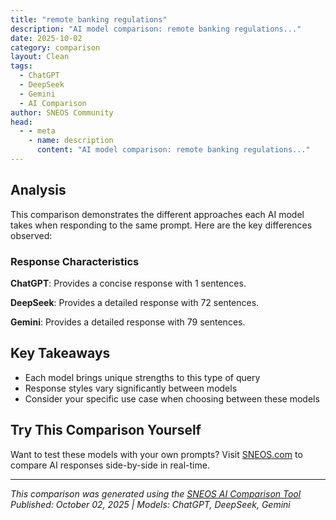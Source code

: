 ```yaml
---
title: "remote banking regulations"
description: "AI model comparison: remote banking regulations..."
date: 2025-10-02
category: comparison
layout: Clean
tags:
  - ChatGPT
  - DeepSeek
  - Gemini
  - AI Comparison
author: SNEOS Community
head:
  - - meta
    - name: description
      content: "AI model comparison: remote banking regulations..."
---
```


<ChatComparison
  title="remote banking regulations"
  prompt="remote banking regulations"
  :responses='{
    "ChatGPT": "Remote banking regulations refer to the set of laws and guidelines that govern banking activities conducted via electronic means, such as online and mobile banking. These regulations aim to protect consumers, ensure the security of transactions, and promote stability in the financial system. Here are some key areas typically addressed by remote banking regulations:\n\n1. **Consumer Protection**: Regulations often require banks to provide clear information about fees, terms, and conditions associated with remote banking services. They may also mandate the provision of secure communication channels and the right to dispute unauthorized transactions.\n\n2. **Data Privacy and Security**: Financial institutions are typically required to implement robust security measures to protect customer data. This can include encryption, secure login procedures (such as two-factor authentication), and routine security audits.\n\n3. **Electronic Transactions**: Regulations may lay out rules for electronic signatures, the enforcement of electronic agreements, and the legal standing of remote transactions.\n\n4. **Anti-Money Laundering (AML) and Know Your Customer (KYC)**: Banks are often required to conduct due diligence on customers during online transactions to prevent fraud and money laundering. This includes verifying identities and monitoring transactions.\n\n5. **Access and Inclusivity**: Some regulations emphasize the importance of ensuring that remote banking is accessible to all segments of the population, including individuals with disabilities.\n\n6. **Dispute Resolution**: There should be processes in place for consumers to resolve disputes related to unauthorized transactions or service issues remotely.\n\n7. **Compliance with Local Laws**: Banks must ensure that their remote banking services comply with the legal frameworks of all countries where they operate, which may differ significantly.\n\n8. **Operational Resilience**: Regulations can also dictate the need for banks to have contingency plans and practices in place to ensure service continuity in the event of outages or cyberattacks.\n\n9. **Licensing and Supervision**: Remote banking services typically require banks to obtain specific licenses and comply with regulatory oversight from applicable financial authorities.\n\n10. **Technological Standards**: Some regulations may focus on the technology used in remote banking, ensuring that it meets specific standards for security and reliability.\n\nGlobally, regulatory approaches might vary widely. In the United States, remote banking regulations are influenced by laws such as the Electronic Fund Transfer Act (EFTA) and regulations from bodies like the Consumer Financial Protection Bureau (CFPB). In the European Union, the General Data Protection Regulation (GDPR) has implications for data privacy, and the Revised Payment Services Directive (PSD2) enhances consumer protections and promotes competition in the financial services sector.\n\nFor up-to-date and detailed information, it&#x27;s advisable to consult the specific regulatory authorities in your jurisdiction or seek legal advice.",
    "DeepSeek": "Of course. \u0022Remote banking regulations\u0022 is a broad term that refers to the legal and supervisory framework governing banking services provided to customers without the need for physical interaction at a branch.\n\nThese regulations are designed to achieve several key objectives:\n*   **Security \u0026 Fraud Prevention:** Protecting customer data and funds from cyber threats.\n*   **Consumer Protection:** Ensuring fair, transparent, and accessible services.\n*   **Financial Integrity:** Preventing money laundering and terrorist financing.\n*   **Financial Stability:** Ensuring the reliability and resilience of the banking system.\n*   **Market Integrity \u0026 Competition:** Creating a level playing field for both traditional and new digital-only banks.\n\nThe specific regulations vary significantly by country and region, but they generally cover the following core areas.\n\n---\n\n### 1. Customer Identification and Onboarding (KYC)\nThis is the cornerstone of remote banking. Regulators require banks to verify the identity of their customers, which is challenging without face-to-face interaction.\n\n*   **Key Regulations:**\n    *   **Anti-Money Laundering (AML) Directives** (e.g., in the EU)\n    *   **Customer Identification Program (CIP)** under the USA PATRIOT Act (in the US)\n    *   **\u0022Know Your Customer\u0022 (KYC)** requirements globally.\n*   **Common Solutions:**\n    *   **eIDAS (EU):** Allows the use of national electronic IDs for secure identification.\n    *   **Video Identification:** A live video call where a representative verifies identity documents.\n    *   **Digital Identity Schemes:** Use of government-backed digital IDs (e.g., BankID in Scandinavia, DigiD in the Netherlands).\n    *   **Biometric Verification:** Using a selfie and liveness detection to match a user\u0027s face to their government-issued ID.\n\n---\n\n### 2. Strong Customer Authentication (SCA) and Access Security\nTo prevent unauthorized access, regulators mandate multi-factor authentication for electronic payments and account access.\n\n*   **Key Regulations:**\n    *   **PSD2 (EU/UK):** Specifically requires SCA, which is based on two or more of the following:\n        1.  **Knowledge** (something only the user knows, e.g., a password/PIN)\n        2.  **Possession** (something only the user possesses, e.g., a phone, hardware token)\n        3.  **Inherence** (something the user is, e.g., a fingerprint or facial recognition)\n    *   **FFIEC Guidance (US):** Provides guidelines on multi-factor authentication for online banking, though it\u0027s less prescriptive than PSD2.\n*   **Common Solutions:** One-time passwords (OTP) via SMS/app, push notifications to a banking app, biometrics on a smartphone.\n\n---\n\n### 3. Data Protection and Privacy\nBanks handle immense amounts of sensitive personal data, making data protection a top regulatory priority.\n\n*   **Key Regulations:**\n    *   **GDPR (General Data Protection Regulation - EU):** Sets a global benchmark for data privacy, governing how personal data is collected, processed, and stored. It includes requirements for data breach notifications and gives individuals rights over their data.\n    *   **CCPA/CPRA (California Consumer Privacy Act - US):** Similar in spirit to GDPR, providing California residents with rights over their personal information.\n    *   **GLBA (Gramm-Leach-Bliley Act - US):** Requires financial institutions to explain their information-sharing practices and safeguard sensitive data.\n\n---\n\n### 4. Disclosure and Transparency\nRegulations ensure that customers are fully informed about the terms, conditions, and costs of banking products.\n\n*   **Key Regulations:**\n    *   **Truth in Savings Act (US):** Requires clear disclosure of fees, interest rates, and other terms for deposit accounts.\n    *   **Consumer Rights Directive (EU):** Mandates clear information for consumers before they are bound by a contract, including for financial services.\n*   **Common Requirements:** Easy-to-find fee schedules, clear summary boxes for credit agreements, and pre-contractual information.\n\n---\n\n### 5. Liability and Dispute Resolution\nRules define who is liable in cases of unauthorized transactions and establish processes for customers to dispute errors.\n\n*   **Key Regulations:**\n    *   **Regulation E (Electronic Fund Transfer Act - US):** Limits customer liability for unauthorized electronic transfers and establishes procedures for error resolution.\n    *   **PSD2 (EU/UK):** Provides similar protections, requiring banks to refund unauthorized payments immediately and placing the burden of proof for authentication on the bank in case of a dispute.\n\n---\n\n### 6. Operational and Cybersecurity Resilience\nRegulators require banks to have robust systems to prevent and manage IT failures and cyber-attacks.\n\n*   **Key Regulations/Guidance:**\n    *   **NIS2 Directive (EU):** Strengthens cybersecurity requirements for essential entities, including the banking sector.\n    *   **FFIEC IT Examination Handbook (US):** Provides a comprehensive framework for examiners to assess the cybersecurity and IT risk management of financial institutions.\n    *   **DORA (Digital Operational Resilience Act - EU):** A new regulation specifically focused on ensuring the financial sector can withstand all types of ICT-related disruptions and threats.\n\n---\n\n### Regional Focus: Key Jurisdictions\n\n#### **European Union (EU) / United Kingdom (UK)**\nThe EU has one of the most comprehensive and prescriptive regulatory frameworks for remote banking.\n*   **PSD2 (Payment Services Directive 2):** The cornerstone, enabling \u0022Open Banking,\u0022 mandating SCA, and standardizing consumer protections.\n*   **eIDAS Regulation:** Provides the foundation for trusted digital identities.\n*   **GDPR:** The global gold standard for data protection.\n*   **AML Directives (AMLD5/6):** Set the rules for customer due diligence.\n*   *(The UK largely retained these frameworks post-Brexit, with its own versions like the PSRs.)*\n\n#### **United States (US)**\nThe US framework is more fragmented, with multiple federal and state regulators.\n*   A mix of federal laws (**GLBA, USA PATRIOT Act, EFTA/Regulation E**) and guidance from multiple agencies (**CFPB, OCC, FDIC, Federal Reserve**).\n*   Less centralized than the EU model, leading to a more principles-based approach in some areas, but with strict enforcement.\n\n#### **Other Regions**\n*   **Asia-Pacific (APAC):** A mixed landscape. Countries like **Singapore (MAS)** and **Hong Kong (HKMA)** have very advanced and proactive regulatory regimes, often issuing specific guidelines for digital banks.\n*   **Global Standards:** Bodies like the **Financial Action Task Force (FATF)** set international standards for AML/CFT that most countries adopt into their national laws.\n\n### The Rise of Digital-Only Banks (Neobanks)\nNeobanks are subject to the same core regulations as traditional banks. However, regulators have had to adapt:\n*   **Licensing:** Many countries now offer specific \u0022digital banking licenses.\u0022\n*   **Supervisory Technology (Suptech):** Regulators are increasingly using technology to monitor digital banks in real-time.\n*   **Focus on Business Model Risk:** Scrutinizing the long-term profitability and sustainability of neobanks.\n\n### Conclusion\nRemote banking regulations are a complex but essential ecosystem. They are constantly evolving to keep pace with technological innovation (like AI and blockchain) and emerging risks (like sophisticated cyberattacks). For any financial institution operating remotely, navigating this regulatory landscape is not optional\u2014it is fundamental to their license to operate and their customers\u0027 trust.",
    "Gemini": "Remote banking regulations are a complex and evolving area, covering a wide range of activities and aiming to protect consumers, financial institutions, and the overall financial system.  Here\u0027s a breakdown of key areas and considerations:\n\n**1. Key Areas of Regulation:**\n\n*   **Consumer Protection:**\n    *   **Disclosure Requirements:** Banks must clearly disclose terms, fees, risks, and limitations of remote banking services.  This includes providing clear information about transaction limits, security measures, error resolution procedures, and liability for unauthorized transactions.\n    *   **Data Privacy:** Regulations govern how banks collect, use, store, and protect customer data collected through remote channels. This often ties into broader data privacy laws (e.g., GDPR, CCPA).\n    *   **Error Resolution:** Banks must have procedures to promptly investigate and resolve errors reported by customers in remote transactions. Regulations specify timeframes for investigation and resolution.\n    *   **Liability for Unauthorized Transactions:**  Rules determine the customer\u0027s and bank\u0027s liability for unauthorized transactions made through remote channels (e.g., phishing, hacking).  The amount of liability often depends on how quickly the customer reports the unauthorized activity.  Examples include Regulation E in the US.\n    *   **Accessibility:**  Regulations may require remote banking services to be accessible to people with disabilities, complying with standards like WCAG (Web Content Accessibility Guidelines).\n*   **Security and Cybersecurity:**\n    *   **Authentication:**  Strong authentication methods are required to verify the identity of users accessing remote banking services.  This includes multi-factor authentication (MFA), biometric authentication, and other security measures.\n    *   **Fraud Prevention:** Banks must implement systems and processes to detect and prevent fraudulent transactions in remote channels.  This includes monitoring for suspicious activity, using fraud scoring models, and implementing transaction limits.\n    *   **Data Security:** Banks must protect customer data from unauthorized access, use, or disclosure.  This includes encryption, firewalls, intrusion detection systems, and regular security audits.\n    *   **Incident Response:** Banks must have plans in place to respond to cybersecurity incidents, including data breaches and system outages.  These plans must include procedures for notifying customers, regulators, and law enforcement.\n    *   **Third-Party Risk Management:** Banks are responsible for ensuring the security of third-party vendors that provide remote banking services.\n*   **Anti-Money Laundering (AML) and Counter-Terrorist Financing (CTF):**\n    *   **Customer Due Diligence (CDD):**  Banks must verify the identity of customers using remote banking services and understand the nature and purpose of their transactions.\n    *   **Transaction Monitoring:**  Banks must monitor transactions for suspicious activity that may indicate money laundering or terrorist financing.  This includes looking for large or unusual transactions, transactions with high-risk jurisdictions, and transactions involving shell companies.\n    *   **Suspicious Activity Reporting (SAR):**  Banks must report suspicious activity to law enforcement.\n*   **Operational Risk Management:**\n    *   **Business Continuity Planning:** Banks must have plans in place to ensure the continuity of remote banking services in the event of a disaster or other disruption.\n    *   **Capacity Planning:** Banks must ensure that their systems can handle the volume of transactions in remote channels.\n    *   **Change Management:** Banks must have procedures in place to manage changes to their remote banking systems.\n*   **Regulatory Reporting:**\n    *   Banks are often required to report on various aspects of their remote banking operations to regulatory authorities.  This may include data on transaction volumes, fraud rates, security incidents, and customer complaints.\n\n**2. Key Regulatory Bodies \u0026 Frameworks (Examples):**\n\n*   **United States:**\n    *   **Federal Reserve:** Oversees bank holding companies and state member banks.  Provides guidance on cybersecurity, data security, and consumer protection.\n    *   **Office of the Comptroller of the Currency (OCC):** Regulates national banks and federal savings associations. Issues regulations and guidance on remote banking, including its risk management expectations.\n    *   **Federal Deposit Insurance Corporation (FDIC):** Insures deposits and supervises state non-member banks.\n    *   **Consumer Financial Protection Bureau (CFPB):** Enforces consumer financial protection laws, including those related to remote banking.  Enforces regulations like Regulation E (Electronic Fund Transfers).\n    *   **FinCEN (Financial Crimes Enforcement Network):** Focuses on AML/CTF regulations.\n*   **European Union:**\n    *   **European Central Bank (ECB):** Oversees the Eurozone banking system.\n    *   **European Banking Authority (EBA):** Promotes consistent regulation and supervision of banks across the EU.\n    *   **General Data Protection Regulation (GDPR):**  Protects the privacy of EU citizens\u0027 data.\n    *   **Payment Services Directive (PSD2):**  Regulates payment services, including online and mobile payments.  Introduces open banking and strong customer authentication requirements.\n*   **United Kingdom:**\n    *   **Financial Conduct Authority (FCA):** Regulates financial services firms and protects consumers.\n    *   **Prudential Regulation Authority (PRA):** Regulates banks, insurers, and other financial institutions.\n*   **International:**\n    *   **Basel Committee on Banking Supervision (BCBS):** Sets global standards for banking regulation.  Addresses risks related to technology and innovation.\n    *   **Financial Action Task Force (FATF):** Sets international standards for AML/CTF.\n\n**3. Considerations \u0026 Challenges:**\n\n*   **Technological Innovation:**  The rapid pace of technological change presents a constant challenge for regulators.  New technologies create new opportunities for innovation, but also new risks.\n*   **Cross-Border Transactions:** Remote banking facilitates cross-border transactions, which can be difficult to regulate.\n*   **Mobile Banking:**  The increasing use of mobile devices for banking requires specific security measures and consumer protection safeguards.\n*   **Cloud Computing:** Banks increasingly rely on cloud computing for remote banking services, which raises concerns about data security and vendor risk management.\n*   **Fintech Companies:**  The rise of fintech companies has disrupted the traditional banking industry. Regulators are grappling with how to regulate these companies and ensure that they are not undermining the safety and soundness of the financial system.\n*   **Balancing Innovation and Regulation:**  A key challenge for regulators is to strike a balance between promoting innovation and protecting consumers and the financial system.  Overly restrictive regulations can stifle innovation, while lax regulations can lead to financial instability.\n*   **Enforcement:**  Effective enforcement of remote banking regulations is essential to ensure compliance and deter misconduct.\n\n**4. Best Practices for Banks:**\n\n*   **Risk Assessment:** Conduct thorough risk assessments of remote banking services.\n*   **Security Controls:** Implement strong security controls to protect customer data and prevent fraud.\n*   **Monitoring:** Monitor transactions for suspicious activity.\n*   **Training:** Train employees on remote banking regulations and security procedures.\n*   **Audits:** Conduct regular audits of remote banking systems and processes.\n*   **Compliance Programs:**  Develop and maintain comprehensive compliance programs.\n*   **Customer Education:** Educate customers about the risks and benefits of remote banking.\n*   **Incident Response Planning:**  Have a comprehensive incident response plan in place.\n\n**In Summary:**\n\nRemote banking regulations are vital for maintaining a safe, secure, and reliable financial system in the digital age. They are constantly evolving to address new risks and challenges. Banks must stay informed of these regulations and implement effective compliance programs to protect their customers and their institutions.  It\u0027s crucial to consult with legal and compliance professionals specializing in banking regulations to ensure full compliance. Remember that the information provided here is a general overview and not a substitute for professional legal or financial advice.  Always refer to the specific regulations and guidance issued by the relevant regulatory authorities in your jurisdiction.\n"
  }'
  published-date="14:28"
/>

## Analysis

This comparison demonstrates the different approaches each AI model takes when responding to the same prompt. Here are the key differences observed:

### Response Characteristics

**ChatGPT**: Provides a concise response with 1 sentences. 

**DeepSeek**: Provides a detailed response with 72 sentences. 

**Gemini**: Provides a detailed response with 79 sentences. 

## Key Takeaways

- Each model brings unique strengths to this type of query
- Response styles vary significantly between models
- Consider your specific use case when choosing between these models

## Try This Comparison Yourself

Want to test these models with your own prompts? Visit [SNEOS.com](https://sneos.com) to compare AI responses side-by-side in real-time.

---

*This comparison was generated using the [SNEOS AI Comparison Tool](https://sneos.com)*
*Published: October 02, 2025 | Models: ChatGPT, DeepSeek, Gemini*
